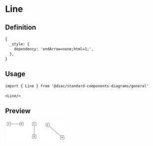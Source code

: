 # Line

## Definition

```
{
  _style: { 
    dependency: 'endArrow=none;html=1;',
  },
}
```

## Usage

```
import { Line } from '@diac/standard-components-diagrams/general'

<Line/>
```

## Preview

<img src="./line.png" width="200"/>
